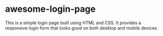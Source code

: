 # awesome-login-page
This is a simple login page built using HTML and CSS. It provides a responsive login form that looks good on both desktop and mobile devices.
